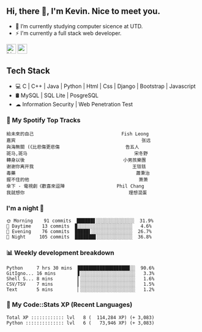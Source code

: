 ## Hi, there 👋, I'm Kevin. Nice to meet you.

- 🌱 I’m currently studying computer sicence at UTD.
- ⚡ I'm currently a full stack web developer.

<a href="https://www.linkedin.com/in/kevin12686/"><img alt="LinkedIn" src="https://img.shields.io/badge/linkedin%20-%230077B5.svg?&style=for-the-badge&logo=linkedin&logoColor=white" height=25></a>
<a href="https://www.instagram.com/kevin12686/"><img src="https://img.shields.io/badge/instagram-3f729b?&style=for-the-badge&logo=instagram&logoColor=white" height=25></a>

## Tech Stack

* 💻 C | C++ | Java | Python | Html | Css | Django | Bootstrap | Javascript
* 🛢️ MySQL | SQL Lite | PosgreSQL
* ☁ Information Security | Web Penetration Test

### 🎵 My Spotify Top Tracks

<!-- spotify start -->

```text
給未來的自己                                Fish Leong
嘉宾                                              张远
與海無關 (《比悲傷更悲傷                        告五人
斑马,斑马                                       宋冬野
轉身以後                                    小男孩樂團
谢谢你离开我                                    王铥铥
毒藥                                            蕭秉治
握不住的他                                        萧萧
傘下 - 電視劇《歡喜來逗陣                   Phil Chang
我就想你                                      理想混蛋
```

<!-- spotify end -->

### I'm a night 🦉

<!-- early_bird start -->

```text
🌞 Morning    91 commits  ██████▋░░░░░░░░░░░░░░  31.9%
🌆 Daytime    13 commits  ▉░░░░░░░░░░░░░░░░░░░░   4.6%
🌃 Evening    76 commits  █████▌░░░░░░░░░░░░░░░  26.7%
🌙 Night     105 commits  ███████▋░░░░░░░░░░░░░  36.8%
```

<!-- early_bird end -->

### 📊 Weekly development breakdown

<!-- code_time start -->

```text
Python     7 hrs 30 mins  ███████████████████░░  90.6%
GitIgno... 16 mins        ▋░░░░░░░░░░░░░░░░░░░░   3.3%
Shell S... 8 mins         ▎░░░░░░░░░░░░░░░░░░░░   1.6%
CSV/TSV    7 mins         ▎░░░░░░░░░░░░░░░░░░░░   1.5%
Text       5 mins         ▏░░░░░░░░░░░░░░░░░░░░   1.2%
```

<!-- code_time end -->

### 🧰 My Code::Stats XP (Recent Languages)

<!-- codestats start -->

```text
Total XP :::::::::::: lvl   8 (  114,284 XP) (+ 3,083)
Python :::::::::::::: lvl   6 (   73,946 XP) (+ 3,083)
```

<!-- codestats end -->
